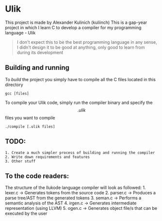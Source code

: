 # Ulik
This project is made by Alexander Kulinich (kuliinch)
This is a gap-year project in which I learn C to develop a compiler for my programming language - Ulik
> I don't expect this to be the best programming language in any sense, I didn't design it to be good at anything, only good to learn from during its development

## Building and running

To _build_ the project you simply have to compile all the C files located in this directory

```terminal
gcc [files]
```

To compile your Ulik code, simply run the compiler binary and specify the $$.ulik$$ files you want to compile

```terminal
./compile [.ulik files]
```

## TODO:
    1. Create a much simpler process of building and running the compiler
    2. Write down requirements and features
    3. Other stuff

## To the code readers:

The structure of the Ilukode language compiler will look as followed:
	1. lexer.c -> Generates tokens from the source code
	2. parser.c -> Produces a parse tree/AST from the generated tokens
	3. seman.c -> Performs a semantic analysis of the AST
	4. irgen.c -> Generates intermediate representation (using LLVM)
	5. ogen.c -> Generates object file/s that can be executed by the user
